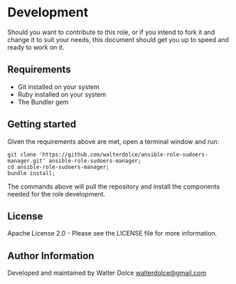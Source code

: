 Development
===========

Should you want to contribute to this role, or if you
intend to fork it and change it to suit your needs, this
 document should get you up to speed and ready to work on it.

Requirements
------------

- Git installed on your system
- Ruby installed on your system
- The Bundler gem

Getting started
---------

Given the requirements above are met, open a terminal
 window and run:
```
git clone 'https://github.com/walterdolce/ansible-role-sudoers-manager.git' ansible-role-sudoers-manager;
cd ansible-role-sudoers-manager;
bundle install;
```
The commands above will pull the repository and install the components needed for the role development.

License
-------

Apache License 2.0 - Please see the LICENSE file for more information.

Author Information
------------------

Developed and maintained by Walter Dolce <walterdolce@gmail.com>
